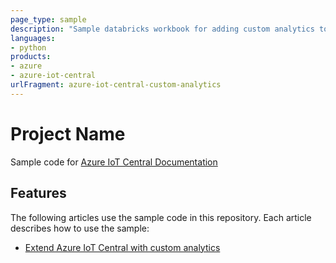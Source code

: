```yaml
---
page_type: sample
description: "Sample databricks workbook for adding custom analytics to IoT Central."
languages:
- python
products:
- azure
- azure-iot-central
urlFragment: azure-iot-central-custom-analytics
---
```


# Project Name

Sample code for [Azure IoT Central Documentation](https://docs.microsoft.com/azure/iot-central/)

## Features

The following articles use the sample code in this repository. Each article describes how to use the sample:

* [Extend Azure IoT Central with custom analytics](https://docs.microsoft.com/en-us/azure/iot-central/howto-create-custom-analytics)

